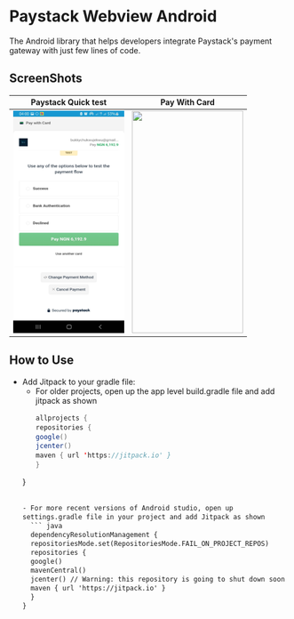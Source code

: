 # Paystack Webview Android
The Android library that helps developers integrate Paystack's payment gateway with just few lines of code.

## ScreenShots

Paystack Quick test  | Pay With Card  
 :-------------------------:|:-------------------------:
<img src="screenshots/paystack-webview-1.jpg" height="400" width="200"/>  |  <img src="paystack-webview-2.jpg" height="400" width="200"/>  |

## How to Use
- Add Jitpack to your gradle file:
    - For older projects, open up the app level build.gradle file and add jitpack as shown
      ``` java
      allprojects {
      repositories {
      google()
      jcenter()
      maven { url 'https://jitpack.io' }
      }
    }
    ```
  
    - For more recent versions of Android studio, open up settings.gradle file in your project and add Jitpack as shown
      ``` java
      dependencyResolutionManagement {
      repositoriesMode.set(RepositoriesMode.FAIL_ON_PROJECT_REPOS)
      repositories {
      google()
      mavenCentral()
      jcenter() // Warning: this repository is going to shut down soon
      maven { url 'https://jitpack.io' }
      }
    }
     ```